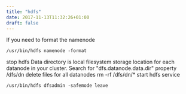 ```yaml
---
title: "hdfs"
date: 2017-11-13T11:32:26+01:00
draft: false 
---
```



If you need to format the namenode
```
/usr/bin/hdfs namenode -format
```

stop hdfs
Data directory is local filesystem storage location for each datanode in your cluster. Search for "dfs.datanode.data.dir" property
/dfs/dn
delete files for all datanodes
rm -rf /dfs/dn/*
start hdfs service

```
/usr/bin/hdfs dfsadmin -safemode leave
```
